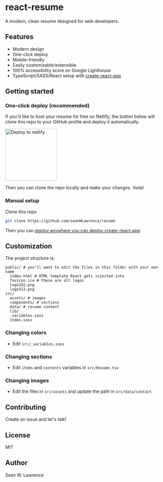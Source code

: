 # react-resume

A modern, clean resume designed for web developers.

## Features

- Modern design
- One-click deploy
- Mobile-friendly
- Easily customizable/extensible
- 100% accessibility score on Google Lighthouse
- TypeScript/SASS/React setup with
    [create-react-app](https://create-react-app.dev)

## Getting started

### One-click deploy (recommended)

If you'd like to host your resume for free on Netlify, the button below will
clone this repo to your GitHub profile and deploy it automatically.

<a href="https://app.netlify.com/start/deploy?repository=https://github.com/seanWLawrence/resume">
  <img alt="Deploy to netlify" src="https://www.netlify.com/img/deploy/button.svg" width="165"/>
</a>

Then you can clone the repo locally and make your changes. Voila!

### Manual setup 

Clone this repo

```sh
git clone https://github.com/seanWLawrence/resume
```

Then you can [deploy anywhere you can deploy create-react-app](https://create-react-app.dev/docs/deployment).

## Customization

The project structure is:

```
public/ # you'll want to edit the files in this folder with your own name
  index.html # HTML template React gets injected into
  favicon.ico # these are all logos
  logo192.png
  logo512.png
src/
  assets/ # images
  components/ # sections
  data/ # resume content
  lib/
  _variables.sass
  index.sass
```

### Changing colors

- Edit `src/_variables.sass`

### Changing sections

- Edit `items` and `contents` variables in `src/Resume.tsx`

### Changing images

- Edit the files in `src/assets` and update the path in `src/data/contact`

## Contributing

Create an issue and let's talk!

## License

MIT

## Author

Sean W. Lawrence
